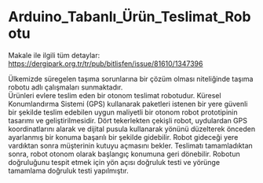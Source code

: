 # Arduino_Tabanlı_Ürün_Teslimat_Robotu

Makale ile ilgili tüm detaylar:
https://dergipark.org.tr/tr/pub/bitlisfen/issue/81610/1347396

Ülkemizde süregelen taşıma sorunlarına bir çözüm  olması niteliğinde taşıma robotu adlı çalışmaları sunmaktadır.  
Ürünleri evlere teslim eden bir otonom teslimat robotudur.
Küresel  Konumlandırma Sistemi (GPS) kullanarak paketleri istenen bir  yere güvenli bir şekilde teslim edebilen uygun maliyetli bir otonom  robot prototipinin tasarımı ve geliştirilmesidir. 
Dört tekerlekten  çekişli robot, uydulardan GPS koordinatlarını alarak ve dijital  pusula kullanarak yönünü düzelterek önceden ayarlanmış bir  konuma başarılı bir şekilde gidebilir.
Robot gideceği yere vardıktan sonra müşterinin kutuyu açmasını bekler. 
Teslimatı  tamamladıktan sonra, robot otonom olarak başlangıç konumuna  geri dönebilir.
Robotun doğruluğunu tespit etmek için yön açısı  doğruluk testi ve yörünge tamamlama doğruluk testi yapılmıştır.  
